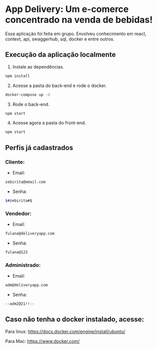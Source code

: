 # App Delivery: Um e-comerce concentrado na venda de bebidas!

Essa aplicação foi feita em grupo. Envolveu conhecimento em react, context, api, swaggerhub, sql, docker e entre outros.

## Execução da aplicação localmente


1. Instale as dependências.

```bash
npm install
```

2. Acesse a pasta do back-end e rode o docker.

```bash
docker-compose up -d
```

3. Rode o back-end.

```bash
npm start
```

4. Acesse agora a pasta do front-end.

```bash
npm start
```

## Perfis já cadastrados

### Cliente:
- Email:
```bash
zebirita@email.com
```
- Senha:
```bash
$#zebirita#$
```
### Vendedor:
- Email:
```bash
fulana@deliveryapp.com
```
- Senha:
```bash
fulana@123
```
### Administrado:
- Email:
```bash
adm@deliveryapp.com
```
- Senha:
```bash
--adm2@21!!--
```

## Caso não tenha o docker instalado, acesse:

Para linux:
https://docs.docker.com/engine/install/ubuntu/

Para Mac:
https://www.docker.com/

